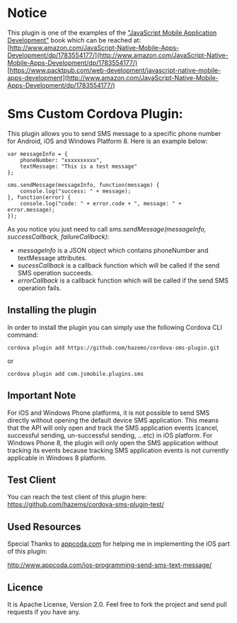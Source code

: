 Notice
====================
This plugin is one of the examples of the ["JavaScript Mobile Application Development"](https://www.packtpub.com/web-development/javascript-native-mobile-apps-development) book which can be reached at: <br> 
[http://www.amazon.com/JavaScript-Native-Mobile-Apps-Development/dp/1783554177/](http://www.amazon.com/JavaScript-Native-Mobile-Apps-Development/dp/1783554177/) <br>
[https://www.packtpub.com/web-development/javascript-native-mobile-apps-development](http://www.amazon.com/JavaScript-Native-Mobile-Apps-Development/dp/1783554177/) 

Sms Custom Cordova Plugin:
====================
This plugin allows you to send SMS message to a specific phone number for Android, iOS and Windows Platform 8. Here is an example below:


	var messageInfo = {
		phoneNumber: "xxxxxxxxxx",
		textMessage: "This is a test message"
	};
	
	sms.sendMessage(messageInfo, function(message) {
		console.log("success: " + message);
	}, function(error) {
		console.log("code: " + error.code + ", message: " + error.message);
	});
	
As you notice you just need to call *sms.sendMessage(messageInfo, successCallback, failureCallback)*:

 * *messageInfo* is a JSON object which contains phoneNumber and textMessage attributes.
 * *sucessCallback* is a callback function which will be called if the send SMS operation succeeds.
 * *errorCallback* is a callback function which will be called if the send SMS operation fails.

Installing the plugin
---
In order to install the plugin you can simply use the following Cordova CLI command: 
	
	cordova plugin add https://github.com/hazems/cordova-sms-plugin.git
	
or

	cordova plugin add com.jsmobile.plugins.sms


Important Note
---
For iOS and Windows Phone platforms, it is not possible to send SMS directly without opening the default device SMS application. This means that the API will only open and track the SMS application events (cancel, successful sending, un-successful sending, ...etc) in iOS platform. For Windows Phone 8, the plugin will only open the SMS application without tracking its events because tracking SMS application events is not currently applicable in Windows 8 platform.

Test Client
---
You can reach the test client of this plugin here:
 [https://github.com/hazems/cordova-sms-plugin-test/ ](https://github.com/hazems/cordova-sms-plugin-test/)

Used Resources
---
Special Thanks to [appcoda.com]() for helping me in implementing the iOS part of this plugin:

[http://www.appcoda.com/ios-programming-send-sms-text-message/ ](http://www.appcoda.com/ios-programming-send-sms-text-message/)

Licence
---
It is Apache License, Version 2.0. Feel free to fork the project and send pull requests if you have any.
 